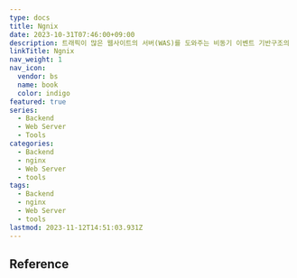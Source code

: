 ```yaml
---
type: docs
title: Ngnix
date: 2023-10-31T07:46:00+09:00
description: 트래픽이 많은 웹사이트의 서버(WAS)를 도와주는 비동기 이벤트 기반구조의 경량화 웹 서버 프로그램
linkTitle: Ngnix
nav_weight: 1
nav_icon:
  vendor: bs
  name: book
  color: indigo
featured: true
series:
  - Backend
  - Web Server
  - Tools
categories:
  - Backend
  - nginx
  - Web Server
  - tools
tags:
  - Backend
  - nginx
  - Web Server
  - tools
lastmod: 2023-11-12T14:51:03.931Z
---
```


## Reference
